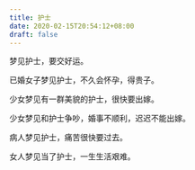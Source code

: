 ```yaml
---
title: 护士
date: 2020-02-15T20:54:12+08:00
draft: false
---
```


梦见护士，要交好运。<br>


已婚女子梦见护士，不久会怀孕，得贵子。<br>


少女梦见有一群美貌的护士，很快要出嫁。<br>


少女梦见和护士争吵，婚事不顺利，迟迟不能出嫁。<br>


病人梦见护士，痛苦很快要过去。<br>


女人梦见当了护士，一生生活艰难。<br>
